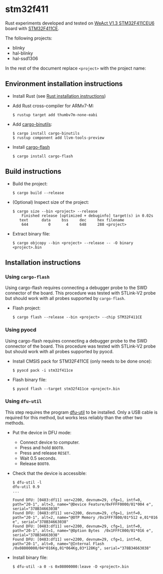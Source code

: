 # stm32f411

Rust experiments developed and tested on [WeAct V1.3 STM32F411CEU6](https://github.com/mcauser/WEACT_F411CEU6)
board with [STM32F411CE](https://www.st.com/en/microcontrollers-microprocessors/stm32f411ce.html).

The following projects:
- blinky
- hal-blinky
- hal-ssd1306

In the rest of the document replace `<project>` with the project name:

## Environment installation instructions

- Install Rust (see [Rust installation instructions](https://www.rust-lang.org/tools/install))

- Add Rust cross-compiler for ARMv7-M:
  ```
  $ rustup target add thumbv7m-none-eabi
  ```

- Add [cargo-binutils](https://github.com/rust-embedded/cargo-binutils):
  ```
  $ cargo install cargo-binutils
  $ rustup component add llvm-tools-preview
  ```

- Install [cargo-flash](https://github.com/probe-rs/cargo-flash)
  ```
  $ cargo install cargo-flash
  ```

## Build instructions

- Build the project:
  ```
  $ cargo build --release
  ```

- (Optional) Inspect size of the project:
  ```
  $ cargo size --bin <project> --release
      Finished release [optimized + debuginfo] target(s) in 0.02s
     text	   data	    bss	    dec	    hex	filename
      644	      0	      4	    648	    288	<project>
  ```

- Extract binary file:
  ```
  $ cargo objcopy --bin <project> --release -- -O binary <project>.bin
  ```

## Installation instructions

### Using `cargo-flash`

Using cargo-flash requires connecting a debugger probe to the SWD connector of the board. This procedure was tested with STLink-V2 probe but should work with all probes supported by `cargo-flash`.

- Flash project:
  ```
  $ cargo flash --release --bin <project> --chip STM32F411CE
  ```

### Using pyocd

Using cargo-flash requires connecting a debugger probe to the SWD connector of the board. This procedure was tested with STLink-V2 probe but should work with all probes supported by pyocd.

- Install CMSIS pack for STM32F411CE (only needs to be done once):
  ```
  $ pyocd pack -i stm32f411ce
  ```

- Flash binary file:
  ```
  $ pyocd flash --target stm32f411ce <project>.bin
  ```

### Using `dfu-util`

This step requires the program [dfu-util](http://dfu-util.sourceforge.net/) to be installed. Only a USB cable is required for this method, but works less reliably than the other two methods.

- Put the device in DFU mode:
  - Connect device to computer.
  - Press and hold `BOOT0`.
  - Press and release `RESET`.
  - Wait 0.5 seconds.
  - Release `BOOT0`.

- Check that the device is accessible:
  ```
  $ dfu-util -l
  dfu-util 0.9
  ...

  Found DFU: [0483:df11] ver=2200, devnum=29, cfg=1, intf=0, path="20-1", alt=3, name="@Device Feature/0xFFFF0000/01*004 e", serial="378B34663038"
  Found DFU: [0483:df11] ver=2200, devnum=29, cfg=1, intf=0, path="20-1", alt=2, name="@OTP Memory /0x1FFF7800/01*512 e,01*016 e", serial="378B34663038"
  Found DFU: [0483:df11] ver=2200, devnum=29, cfg=1, intf=0, path="20-1", alt=1, name="@Option Bytes  /0x1FFFC000/01*016 e", serial="378B34663038"
  Found DFU: [0483:df11] ver=2200, devnum=29, cfg=1, intf=0, path="20-1", alt=0, name="@Internal Flash  /0x08000000/04*016Kg,01*064Kg,03*128Kg", serial="378B34663038"
  ```

- Install binary file:
  ```
  $ dfu-util -a 0 -s 0x08000000:leave -D <project>.bin
  ```
